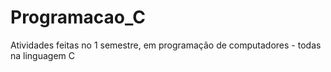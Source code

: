 # Programacao_C
Atividades feitas no 1 semestre, em programação de computadores - todas na linguagem C
